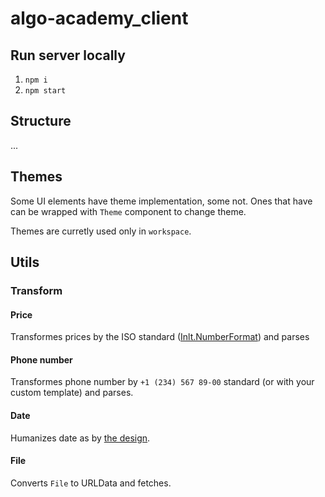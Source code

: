 # algo-academy_client

## Run server locally

1. `npm i`
2. `npm start`

## Structure

...

## Themes

Some UI elements have theme implementation, some not. Ones that have can be wrapped with `Theme` component to change theme.

Themes are curretly used only in `workspace`.

## Utils

### Transform

#### Price

Transformes prices by the ISO standard ([Inlt.NumberFormat](https://developer.mozilla.org/en-US/docs/Web/JavaScript/Reference/Global_Objects/Intl/NumberFormat/NumberFormat)) and parses

#### Phone number

Transformes phone number by `+1 (234) 567 89-00` standard (or with your custom template) and parses.

#### Date

Humanizes date as by [the design](design/).

#### File

Converts `File` to URLData and fetches.
